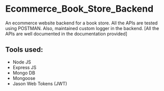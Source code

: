 # Ecommerce_Book_Store_Backend
An ecommerce website backend for a book store. All the APIs are tested using POSTMAN. Also, maintained custom logger in the backend. 
[All the APIs are well documented in the documentation provided]

## Tools used: 
- Node JS
- Express JS
- Mongo DB
- Mongoose
- Jason Web Tokens (JWT)
